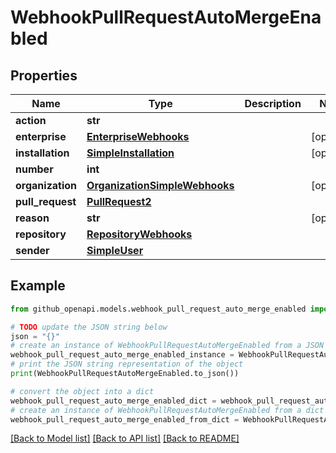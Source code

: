 # WebhookPullRequestAutoMergeEnabled


## Properties

Name | Type | Description | Notes
------------ | ------------- | ------------- | -------------
**action** | **str** |  | 
**enterprise** | [**EnterpriseWebhooks**](EnterpriseWebhooks.md) |  | [optional] 
**installation** | [**SimpleInstallation**](SimpleInstallation.md) |  | [optional] 
**number** | **int** |  | 
**organization** | [**OrganizationSimpleWebhooks**](OrganizationSimpleWebhooks.md) |  | [optional] 
**pull_request** | [**PullRequest2**](PullRequest2.md) |  | 
**reason** | **str** |  | [optional] 
**repository** | [**RepositoryWebhooks**](RepositoryWebhooks.md) |  | 
**sender** | [**SimpleUser**](SimpleUser.md) |  | 

## Example

```python
from github_openapi.models.webhook_pull_request_auto_merge_enabled import WebhookPullRequestAutoMergeEnabled

# TODO update the JSON string below
json = "{}"
# create an instance of WebhookPullRequestAutoMergeEnabled from a JSON string
webhook_pull_request_auto_merge_enabled_instance = WebhookPullRequestAutoMergeEnabled.from_json(json)
# print the JSON string representation of the object
print(WebhookPullRequestAutoMergeEnabled.to_json())

# convert the object into a dict
webhook_pull_request_auto_merge_enabled_dict = webhook_pull_request_auto_merge_enabled_instance.to_dict()
# create an instance of WebhookPullRequestAutoMergeEnabled from a dict
webhook_pull_request_auto_merge_enabled_from_dict = WebhookPullRequestAutoMergeEnabled.from_dict(webhook_pull_request_auto_merge_enabled_dict)
```
[[Back to Model list]](../README.md#documentation-for-models) [[Back to API list]](../README.md#documentation-for-api-endpoints) [[Back to README]](../README.md)


